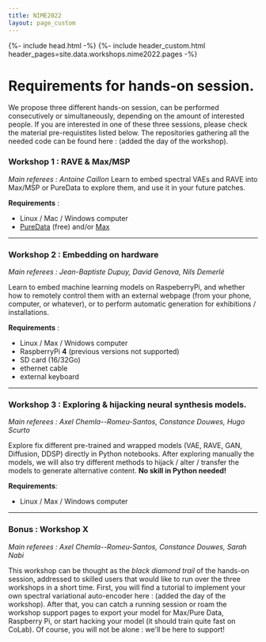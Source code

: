 ```yaml
---
title: NIME2022
layout: page_custom
---
```

{%- include head.html -%}
{%- include header_custom.html header_pages=site.data.workshops.nime2022.pages -%}

# Requirements for hands-on session.

We propose three different hands-on session, can be performed consecutively or simultaneously, depending on the amount of interested people. If you are interested in one of these three sessions, please check the material pre-requistites listed below. The repositories gathering all the needed code can be found here : (added the day of the workshop).

### Workshop 1 : RAVE & Max/MSP
*Main referees : Antoine Caillon*
Learn to embed spectral VAEs and RAVE into Max/MSP or PureData to explore them, and use it in your future patches. 

**Requirements** : 
- Linux / Mac / Windows computer 
- [PureData](https://puredata.info/) (free) and/or [Max](https://cycling74.com/downloads)

___
### Workshop 2 : Embedding on hardware

*Main referees : Jean-Baptiste Dupuy, David Genova, Nils Demerlé*

Learn to embed machine learning models on RaspeberryPi, and whether how to remotely control them with an external webpage (from your phone, computer, or whatever), or to perform automatic generation for exhibitions / installations. 


**Requirements** : 
- Linux / Max / Wnidows computer
- RaspberryPi **4** (previous versions not supported)
- SD card (16/32Go) 
- ethernet cable
- external keyboard

___
### Workshop 3 : Exploring & hijacking neural synthesis models.

*Main referees : Axel Chemla--Romeu-Santos, Constance Douwes, Hugo Scurto*

Explore fix different pre-trained and wrapped models (VAE, RAVE, GAN, Diffusion, DDSP) directly in Python notebooks. After exploring manually the models, we will also try different methods to hijack / alter / transfer the models to generate alternative content. **No skill in Python needed!**


**Requirements**:
- Linux / Max / Windows computer

___
### Bonus : Workshop X

*Main referees : Axel Chemla--Romeu-Santos, Constance Douwes, Sarah Nabi*

This workshop can be thought as the *black diamond trail* of the hands-on session, addressed to skilled users that would like to run over the three workshops in a short time. First, you will find a tutorial to implement your own spectral variational auto-encoder here : (added the day of the workshop). After that, you can catch a running session or roam the workshop support pages to export your model for Max/Pure Data, Raspberry Pi, or start hacking your model (it should train quite fast on CoLab). Of course, you will not be alone : we'll be here to support!


